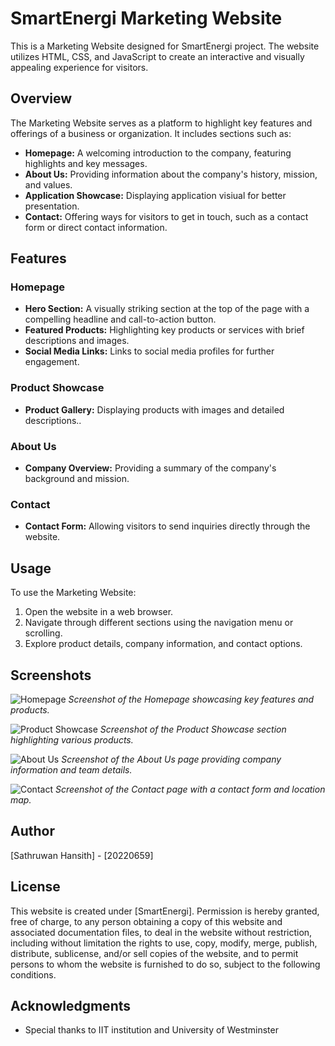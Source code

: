 # SmartEnergi Marketing Website

This is a Marketing Website designed for SmartEnergi project. The website utilizes HTML, CSS, and JavaScript to create an interactive and visually appealing experience for visitors.

## Overview

The Marketing Website serves as a platform to highlight key features and offerings of a business or organization. It includes sections such as:

- **Homepage:** A welcoming introduction to the company, featuring highlights and key messages.
- **About Us:** Providing information about the company's history, mission, and values.
- **Application Showcase:** Displaying application visiual for better presentation.
- **Contact:** Offering ways for visitors to get in touch, such as a contact form or direct contact information.

## Features

### Homepage

- **Hero Section:** A visually striking section at the top of the page with a compelling headline and call-to-action button.
- **Featured Products:** Highlighting key products or services with brief descriptions and images.
- **Social Media Links:** Links to social media profiles for further engagement.

### Product Showcase

- **Product Gallery:** Displaying products with images and detailed descriptions..

### About Us

- **Company Overview:** Providing a summary of the company's background and mission.

### Contact

- **Contact Form:** Allowing visitors to send inquiries directly through the website.

## Usage

To use the Marketing Website:

1. Open the website in a web browser.
2. Navigate through different sections using the navigation menu or scrolling.
3. Explore product details, company information, and contact options.

## Screenshots

![Homepage](https://imgur.com/cjo9pZB.png)
*Screenshot of the Homepage showcasing key features and products.*

![Product Showcase](https://imgur.com/e6mHkqT.png)
*Screenshot of the Product Showcase section highlighting various products.*

![About Us](https://imgur.com/PDlNLRs.png)
*Screenshot of the About Us page providing company information and team details.*

![Contact](https://imgur.com/kGLYs9w.png)
*Screenshot of the Contact page with a contact form and location map.*

## Author

[Sathruwan Hansith] - [20220659]

## License

This website is created under [SmartEnergi]. Permission is hereby granted, free of charge, to any person obtaining a copy of this website and associated documentation files, to deal in the website without restriction, including without limitation the rights to use, copy, modify, merge, publish, distribute, sublicense, and/or sell copies of the website, and to permit persons to whom the website is furnished to do so, subject to the following conditions.

## Acknowledgments

- Special thanks to IIT institution and University of Westminster
